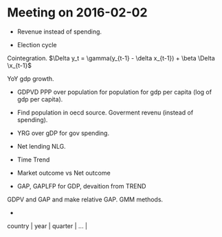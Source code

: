 # Meeting on 2016-02-02

+ Revenue instead of spending.

+ Election cycle 


Cointegration.
$\Delta y_t = \gamma(y_{t-1} - \delta x_{t-1}) + \beta \Delta \x_{t-1}$

YoY gdp growth.

+ GDPVD PPP over population for population for gdp per capita (log of gdp per capita).
+ Find population in oecd source.
Goverment revenu (instead of spending).
+ YRG over gDP for gov spending.
+ Net lending NLG.
+ Time Trend

+ Market outcome vs Net outcome
+ GAP, GAPLFP for GDP, devaition from TREND

GDPV and GAP and make relative GAP. GMM methods.

* 

country | year | quarter | ... | 
